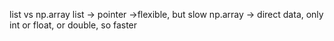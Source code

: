 list vs np.array
list -> pointer ->flexible, but slow
np.array -> direct data, only int or float, or double, so faster
